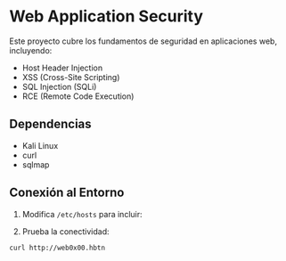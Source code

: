# Web Application Security

Este proyecto cubre los fundamentos de seguridad en aplicaciones web, incluyendo:

- Host Header Injection
- XSS (Cross-Site Scripting)
- SQL Injection (SQLi)
- RCE (Remote Code Execution)

## Dependencias
- Kali Linux
- curl
- sqlmap

## Conexión al Entorno
1. Modifica `/etc/hosts` para incluir:

2. Prueba la conectividad:
```bash
curl http://web0x00.hbtn
